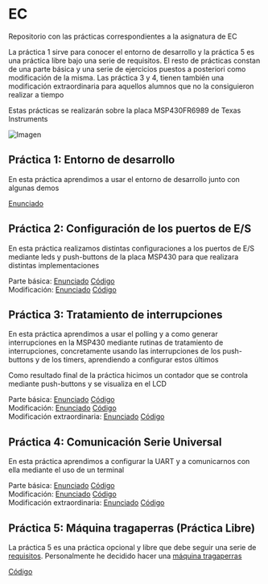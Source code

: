 # EC
Repositorio con las prácticas correspondientes a la asignatura de EC  
  
La práctica 1 sirve para conocer el entorno de desarrollo y la práctica 5 es una práctica libre bajo una serie de requisitos. El resto de prácticas constan de una parte básica y una serie de ejercicios puestos a posteriori como modificación de la misma. Las práctica 3 y 4, tienen también una modificación extraordinaria para aquellos alumnos que no la consiguieron realizar a tiempo  
  
Estas prácticas se realizarán sobre la placa MSP430FR6989 de Texas Instruments  
  
![Imagen](https://www.ti.com/content/dam/ticom/images/products/ic/microcontrollers/msp/evm-board/msp-exp430fr6989-angled.png)  

## Práctica 1: Entorno de desarrollo  
En esta práctica aprendimos a usar el entorno de desarrollo junto con algunas demos  
  
[Enunciado](practica1/enunciado.pdf)  

## Práctica 2: Configuración de los puertos de E/S  
En esta práctica realizamos distintas configuraciones a los puertos de E/S mediante leds y push-buttons de la placa MSP430 para que realizara distintas implementaciones  

Parte básica: [Enunciado](practica2/enunciado.pdf) [Código](practica2/basica.c)  
Modificación: [Enunciado](practica2/modificacion.pdf) [Código](practica2/modificacion.c)  

## Práctica 3: Tratamiento de interrupciones  
En esta práctica aprendimos a usar el polling y a como generar interrupciones en la MSP430 mediante rutinas de tratamiento de interrupciones, concretamente usando las interrupciones de los push-buttons y de los timers, aprendiendo a configurar estos últimos  
  
Como resultado final de la práctica hicimos un contador que se controla mediante push-buttons y se visualiza en el LCD  
  
Parte básica: [Enunciado](practica3/enunciado.pdf) [Código](practica3/basica.c)  
Modificación: [Enunciado](practica3/modificacion.pdf) [Código](practica3/modificacion.c)  
Modificación extraordinaria: [Enunciado](practica3/modificacion-extraordinaria.pdf) [Código](practica3/modificacion-extraordinaria.c)  

## Práctica 4: Comunicación Serie Universal  
En esta práctica aprendimos a configurar la UART y a comunicarnos con ella mediante el uso de un terminal  
  
Parte básica: [Enunciado](practica4/enunciado.pdf) [Código](practica4/basica.c)  
Modificación: [Enunciado](practica4/modificacion.pdf) [Código](practica4/modificacion.c)  
Modificación extraordinaria: [Enunciado](practica4/modificacion-extraordinaria.pdf) [Código](practica4/modificacion-extraordinaria.c)  
  
## Práctica 5: Máquina tragaperras (Práctica Libre)  
La práctica 5 es una práctica opcional y libre que debe seguir una serie de [requisitos](practica5/requisitos.pdf). Personalmente he decidido hacer una [máquina tragaperras](practica5/maquinatragaperras.pdf)  
  
[Código](practica5/tragaperras.c)